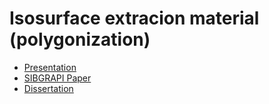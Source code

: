 # Isosurface extracion material (polygonization)
* [Presentation](gpu_isosurface_extraction.pdf)
* [SIBGRAPI Paper](SIBGRAPI.pdf)
* [Dissertation](QualityIsosurfaceContouring.pdf)
